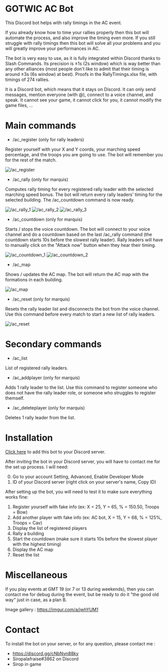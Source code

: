 # GOTWIC AC Bot
This Discord bot helps with rally timings in the AC event.

If you already know how to time your rallies properly then this bot will automate the process, and also improve the timing even more.
If you still struggle with rally timings then this bot will solve all your problems and you will greatly improve your performances in AC.

The bot is very easy to use, as it is fully integrated within Discord thanks to Slash Commands.
Its precision is ±1s (2s window) which is way better than any other alliances (most people don't like to admit that their timing is around ±3s (6s window) at best). Proofs in the RallyTimings.xlsx file, with timings of 274 rallies.

It is a Discord bot, which means that it stays on Discord. It can only send messages, mention everyone (with @), connect to a voice channel, and speak. It cannot see your game, it cannot click for you, it cannot modify the game files, ...

# Main commands
* /ac_register (only for rally leaders)

Register yourself with your X and Y coords, your marching speed percentage, and the troops you are going to use. The bot will remember you for the rest of the match.

![/ac_register](https://i.imgur.com/Z4qWYi8.png)

* /ac_rally (only for marquis)

Computes rally timing for every registered rally leader with the selected marching speed bonus. The bot will return every rally leaders' timing for the selected building. The /ac_countdown command is now ready.

![/ac_rally_1](https://i.imgur.com/RL4cnIS.png)
![/ac_rally_2](https://i.imgur.com/q20K5Sx.png)
![/ac_rally_3](https://i.imgur.com/BoXXaLp.png)

* /ac_countdown (only for marquis)

Starts / stops the voice countdown. The bot will connect to your voice channel and do a countdown based on the last /ac_rally command (the countdown starts 10s before the slowest rally leader). Rally leaders will have to manually click on the "Attack now" button when they hear their timing.

![/ac_countdown_1](https://i.imgur.com/mgi3ISm.png)
![/ac_countdown_2](https://i.imgur.com/6umoB65.png)

* /ac_map

Shows / updates the AC map. The bot will return the AC map with the formations in each building.

![/ac_map](https://i.imgur.com/7YjvNal.png)

* /ac_reset (only for marquis)

Resets the rally leader list and disconnects the bot from the voice channel. Use this command before every match to start a new list of rally leaders.

![/ac_reset](https://i.imgur.com/Oy81qRE.png)

# Secondary commands
* /ac_list

List of registered rally leaders.

* /ac_addplayer (only for marquis)

Adds 1 rally leader to the list. Use this command to register someone who does not have the rally leader role, or someone who struggles to register themself.

* /ac_deleteplayer (only for marquis)

Deletes 1 rally leader from the list.

# Installation
[Click here](https://discord.com/api/oauth2/authorize?client_id=864522986995843113&permissions=3278848&scope=applications.commands%20bot) to add this bot to your Discord server.

After inviting the bot in your Discord server, you will have to contact me for the set up process. I will need:

0. Go to your account Setting, Advanced, Enable Developer Mode
1. ID of your Discord server (right click on your server's name, Copy ID)

After setting up the bot, you will need to test it to make sure everything works fine:
1. Register yourself with fake info (ex: X = 25, Y = 65, % = 150.50, Troops = Bow)
2. Add another player with fake info (ex: AC bot, X = 15, Y = 68, % = 125%, Troops = Cav)
3. Display the list of registered players
4. Rally a building
5. Start the countdown (make sure it starts 10s before the slowest player with the highest timing)
6. Display the AC map
7. Reset the list

# Miscellaneous
If you play events at GMT 19 (or 7 or 13 during weekends), then you can contact me for debug during the event, but be ready to do it "the good old way" just in case, as a plan B.

Image gallery : https://imgur.com/a/jwhYUM1

# Contact
To install the bot on your server, or for any question, please contact me :
* https://discord.gg/cNbNvn88ky
* Siropalafraise#3862 on Discord
* Sirop in game
